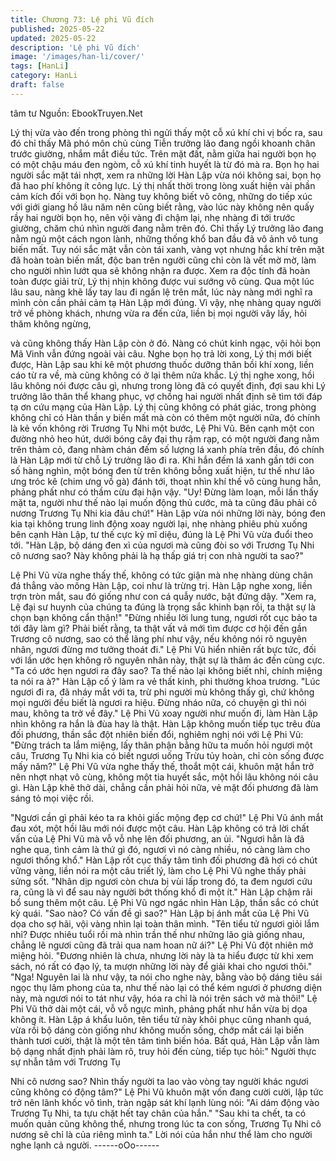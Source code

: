 ```yaml
---
title: Chương 73: Lệ phi Vũ đích
published: 2025-05-22
updated: 2025-05-22
description: 'Lệ phi Vũ đích'
image: '/images/han-li/cover/'
tags: [HanLi]
category: HanLi
draft: false
---
```


tâm tư
Nguồn: EbookTruyen.Net

Lý thị vừa vào đến trong phòng thì ngửi thấy một cỗ xú khí chi vị
bốc ra, sau đó chỉ thấy Mã phó môn chủ cùng Tiễn trưởng lão
đang ngồi khoanh chân trước giường, nhắm mắt điều tức.
Trên mặt đất, nằm giữa hai người bọn họ có một chậu máu đen
ngòm, cỗ xú khí tinh huyết là từ đó mà ra.
Bọn họ hai người sắc mặt tái nhợt, xem ra những lời Hàn Lập vừa
nói không sai, bọn họ đã hao phí không ít công lực.
Lý thị nhất thời trong lòng xuất hiện vài phần cảm kích đối với bọn
họ.
Nàng tuy không biết võ công, những do tiếp xúc với giới giang hồ
lâu năm nên cũng biết rằng, vào lúc này không nên quấy rầy hai
người bọn họ, nên vội vàng đi chậm lại, nhẹ nhàng đi tới trước
giường, chăm chú nhìn người đang nằm trên đó.
Chỉ thấy Lý trưởng lão đang nằm ngủ một cách ngon lành, những
thống khổ ban đầu đã vô ảnh vô tung biến mất. Tuy nói sắc mặt
vẫn còn tái xanh, vàng vọt nhưng hắc khí trên mặt đã hoàn toàn
biến mất, độc ban trên người cũng chỉ còn là vết mờ mờ, làm cho
người nhìn lướt qua sẽ không nhận ra được.
Xem ra độc tính đã hoàn toàn được giải trừ, Lý thị nhịn không
được vui sướng vô cùng.
Qua một lúc lâu sau, nàng khẽ lấy tay lau đi ngấn lệ trên mắt, lúc
này nàng mới nghĩ ra mình còn cần phải cảm tạ Hàn Lập mới
đúng. Vì vậy, nhẹ nhàng quay người trở về phòng khách, nhưng
vừa ra đến cửa, liền bị mọi người vây lấy, hỏi thăm không ngừng,

và cũng không thấy Hàn Lập còn ở đó.
Nàng có chút kinh ngạc, vội hỏi bọn Mã Vinh vẫn đứng ngoài vài
câu.
Nghe bọn họ trả lời xong, Lý thị mới biết được, Hàn Lập sau khi
kê một phương thuốc dưỡng thân bồi khí xong, liền cáo từ ra về,
mà cũng không có ở lại thêm nửa khắc.
Lý thị nghe xong, hồi lâu không nói được câu gì, nhưng trong lòng
đã có quyết định, đợi sau khi Lý trưởng lão thân thể khang phục,
vợ chồng hai người nhất định sẽ tìm tới đáp tạ ơn cứu mạng của
Hàn Lập.
Lý thị cũng không có phát giác, trong phòng không chỉ có Hàn
thần y biến mất mà còn có thêm một người nữa, đó chính là kẻ
vốn không rời Trương Tụ Nhi một bước, Lệ Phi Vũ.
Bên cạnh một con đường nhỏ heo hút, dưới bóng cây đại thụ rậm
rạp, có một người đang nằm trên thảm cỏ, đang nhàm chán đếm
số lượng lá xanh phía trên đầu, đó chính là Hàn Lập mới từ chỗ
Lý trưởng lão đi ra.
Khi hắn đếm lá xanh gần tới con số hàng nghìn, một bóng đen từ
trên không bỗng xuất hiện, tư thế như lão ưng tróc kê (chim ưng
vồ gà) đánh tới, thoạt nhìn khí thế vô cùng hung hẵn, phảng phất
như có thầm cừu đại hận vậy.
"Uy! Đừng làm loạn, mỗi lần thấy mặt ta, người như thế nào lại
muốn động thủ cước, mà ta cũng đâu phải cô nương Trương Tụ
Nhi kia đâu chứ!"
Hàn Lập vừa nói những lời này, bóng đen kia tại không trung linh
động xoay người lại, nhẹ nhàng phiêu phù xuống bên cạnh Hàn
Lập, tư thế cực kỳ mĩ diệu, đúng là Lệ Phi Vũ vừa đuổi theo tới.
"Hàn Lập, bộ dáng đen xì của ngươi mà cũng đòi so với Trương
Tụ Nhi cô nương sao? Này không phải là hạ thấp giá trị con nhà
người ta sao?"

Lệ Phi Vũ vừa nghe thấy thế, không có tức giận mà nhẹ nhàng
dùng chân đá thẳng vào mông Hàn Lập, coi như là trừng trị.
Hàn Lập nghe xong, liền trợn tròn mắt, sau đó giống như con cá
quẫy nước, bật đứng dậy.
"Xem ra, Lệ đại sư huynh của chúng ta đúng là trọng sắc khinh
bạn rồi, ta thật sự là chọn bạn không cẩn thận!"
"Đừng nhiều lời lung tung, ngươi rốt cục bảo ta tới đây làm gì?
Phải biết rằng, ta thật vất vả mới tìm được cơ hội đến gần Trương
cô nương, sao có thể lãng phí như vậy, nếu không nói rõ nguyên
nhân, ngươi đừng mơ tưởng thoát đi." Lệ Phi Vũ hiển nhiên rất
bực tức, đối với lần ước hẹn không rõ nguyên nhân này, thật sự
là thâm ác đến cùng cực.
"Ta có ước hẹn ngươi ra đây sao? Ta thế nào lại không biết nhỉ,
chính miệng ta nói ra à?" Hàn Lập cố ý làm ra vẻ thất kinh, phi
thường khoa trương.
"Lúc ngươi đi ra, đã nháy mắt với ta, trừ phi người mù không thấy
gì, chứ không mọi người đều biết là ngươi ra hiệu. Đừng nháo
nữa, có chuyện gì thì nói mau, không ta trở về đây." Lệ Phi Vũ
xoay người như muốn đi, làm Hàn Lập nhìn không ra hắn là đùa
hay là thật.
Hàn Lập không muốn tiếp tục trêu đùa đối phương, thần sắc đột
nhiên biến đổi, nghiêm nghị nói với Lệ Phi Vũ:
"Đừng trách ta lắm miệng, lấy thân phận bằng hữu ta muốn hỏi
ngươi một câu, Trương Tụ Nhi kia có biết ngươi uống Trừu tủy
hoàn, chỉ còn sống được mấy năm?"
Lệ Phi Vũ vừa nghe thấy thế, thoắt một cái, khuôn mặt hắn trở
nên nhợt nhạt vô cùng, không một tia huyết sắc, một hồi lâu
không nói câu gì.
Hàn Lập khẽ thở dài, chẳng cần phải hỏi nữa, vẻ mặt đối phương
đã làm sáng tỏ mọi việc rồi.

"Ngươi cần gì phải kéo ta ra khỏi giấc mộng đẹp cơ chứ!" Lệ Phi
Vũ ánh mắt đau xót, một hồi lâu mới nói được một câu.
Hàn Lập không có trả lời chất vấn của Lệ Phi Vũ mà vỗ vỗ nhẹ
lên đối phương, an ủi.
"Ngươi hẳn là đã nghe qua, tình cảm là thứ gì đó, ngươi vì nó
càng nhiều, nó càng làm cho ngươi thống khổ." Hàn Lập rốt cục
thấy tâm tình đối phương đã hơi có chút vững vàng, liền nói ra
một câu triết lý, làm cho Lệ Phi Vũ nghe thấy phải sửng sốt.
"Nhân dịp ngươi còn chưa bị vùi lấp trong đó, ta đem ngươi cứu
ra, cũng là vì để sau này người bớt thống khổ đi một ít." Hàn Lập
chậm rãi bổ sung thêm một câu.
Lệ Phi Vũ ngơ ngác nhìn Hàn Lập, thần sắc có chút kỳ quái.
"Sao nào? Có vấn đề gì sao?" Hàn Lập bị ánh mắt của Lệ Phi Vũ
dọa cho sợ hãi, vội vàng nhìn lại toàn thân mình.
"Tên tiểu tử ngươi giỏi lắm nhỉ? Được nhiêu tuổi rồi mà nhìn trần
thế như những lão già giống nhau, chẳng lẽ ngươi cũng đã trải
qua nam hoan nữ ái?" Lệ Phi Vũ đột nhiên mở miệng hỏi.
"Đương nhiên là chưa, nhưng lời này là ta hiểu được từ khi xem
sách, nó rất có đạo lý, ta mượn những lời này để giải khai cho
ngươi thôi."
"Nga! Nguyên lai là như vậy, ta nói cho nghe này, bằng vào bộ
dáng tiêu sái ngọc thụ lâm phong của ta, như thế nào lại có thể
kém ngươi ở phương diện này, mà ngươi nói to tát như vậy, hóa
ra chỉ là nói trên sách vở mà thôi!" Lệ Phi Vũ thở dài một cái, vỗ
vỗ ngực mình, phảng phất như hắn vừa bị dọa không ít.
Hàn Lập á khẩu luôn, tên tiểu tử này khôi phục cũng nhanh quá,
vừa rồi bộ dáng còn giống như không muốn sống, chớp mắt cái
lại biến thành tươi cười, thật là một tên tâm tình biến hóa.
Bất quá, Hàn Lập vẫn làm bộ dạng nhất định phải làm rõ, truy hỏi
đến cùng, tiếp tục hỏi:" Người thực sự nhẫn tâm với Trương Tụ

Nhi cô nương sao? Nhìn thấy người ta lao vào vòng tay người
khác ngươi cũng không có động tâm?"
Lệ Phi Vũ khuôn mặt vốn đang cười cười, lập tức trở nên lãnh
khốc vô tình, tràn ngập sát khí lạnh lùng nói: "Ai dám động vào
Trương Tụ Nhi, ta tựu chặt hết tay chân của hắn."
"Sau khi ta chết, ta có muốn quản cũng không thể, nhưng trong
lúc ta con sống, Trương Tụ Nhi cô nương sẽ chỉ là của riêng mình
ta." Lời nói của hắn như thể làm cho người nghe lạnh cả người.
------oOo------
